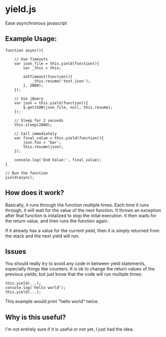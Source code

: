 yield.js
========

Ease asynchronous javascript

Example Usage:
--------

    function async(){
    
        // Use Timeouts
        var json_file = this.yield(function(){
            var _this = this; 
            
            setTimeout(function(){
                _this.resume('test.json'); 
            }, 1000); 
        }); 
        
        // Use jQuery
        var json = this.yield(function(){
            $.getJSON(json_file, null, this.resume); 
        }); 
        
        // Sleep for 2 seconds
        this.sleep(2000); 
        
        // Call immediately
        var final_value = this.yield(function(){
            json.foo = 'bar'; 
            this.resume(json); 
        }); 
        
        console.log('End Value:', final_value); 
    }

    // Run the function
    yield(async); 
    
How does it work?
--------

Basically, it runs through the function multiple times. Each time it runs through, it will wait for the value of the next function. It throws an exception after that function is initalized to stop the inital execution. It then waits for the return value, and then runs the function again. 

If it already has a value for the current yield, then it is simply returned from the stack and the next yield will run. 


Issues
--------
You should really try to avoid any code in between yield statements, especially things like counters. It is ok to change the return values of the previous yields, but just know that the code will run multiple times:

    this.yield(...); 
    console.log('hello world'); 
    this.yield(...); 
    
This example would print "hello world" twice. 

Why is this useful?
---------
I'm not entirely sure if it is useful or not yet, I just had the idea. 
    